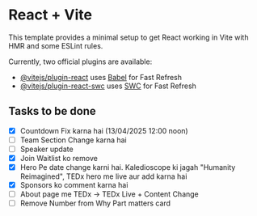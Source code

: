 # React + Vite

This template provides a minimal setup to get React working in Vite with HMR and some ESLint rules.

Currently, two official plugins are available:

- [@vitejs/plugin-react](https://github.com/vitejs/vite-plugin-react/blob/main/packages/plugin-react/README.md) uses [Babel](https://babeljs.io/) for Fast Refresh
- [@vitejs/plugin-react-swc](https://github.com/vitejs/vite-plugin-react-swc) uses [SWC](https://swc.rs/) for Fast Refresh

## Tasks to be done

- [x] Countdown Fix karna hai (13/04/2025 12:00 noon)
- [ ] Team Section Change karna hai
- [ ] Speaker update
- [x] Join Waitlist ko remove
- [x] Hero Pe date change karni hai. Kaledioscope ki jagah "Humanity Reimagined", TEDx hero me live aur add karna hai
- [x] Sponsors ko comment karna hai
- [ ] About page me TEDx -> TEDx Live + Content Change
- [ ] Remove Number from Why Part matters card
